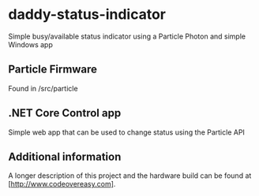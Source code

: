 # daddy-status-indicator
Simple busy/available status indicator using a Particle Photon and simple Windows app

## Particle Firmware 
Found in /src/particle

## .NET Core Control app
Simple web app that can be used to change status using the Particle API

## Additional information
A longer description of this project and the hardware build can be found at [http://www.codeovereasy.com].

